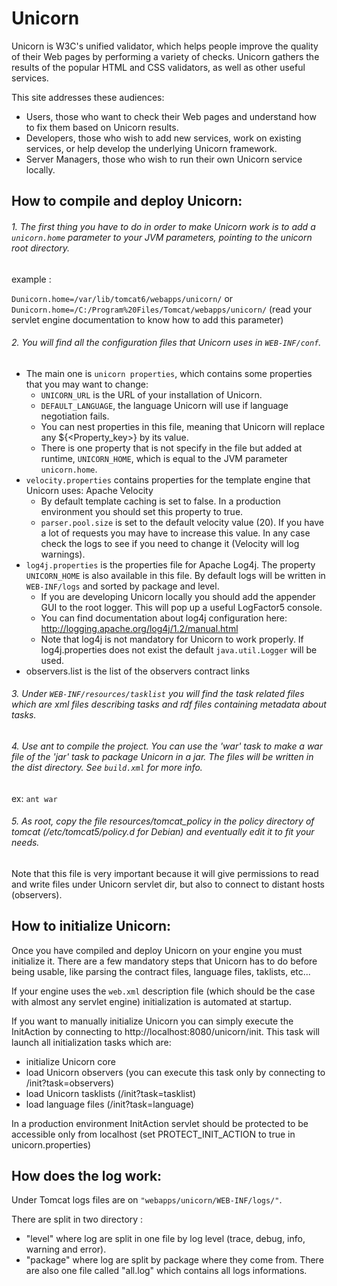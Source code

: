 # Unicorn

Unicorn is W3C's unified validator, which helps people improve the quality of their Web pages by performing a variety of checks. Unicorn gathers the results of the popular HTML and CSS validators, as well as other useful services.

This site addresses these audiences:

* Users, those who want to check their Web pages and understand how to fix them based on Unicorn results.
* Developers, those who wish to add new services, work on existing services, or help develop the underlying Unicorn framework.
* Server Managers, those who wish to run their own Unicorn service locally. 

## How to compile and deploy Unicorn:

###### 1. The first thing you have to do in order to make Unicorn work is to add a `unicorn.home` parameter to your JVM parameters, pointing to the unicorn root directory.

example : 

`Dunicorn.home=/var/lib/tomcat6/webapps/unicorn/` or `Dunicorn.home=/C:/Program%20Files/Tomcat/webapps/unicorn/` (read your servlet engine documentation to know how to add this parameter)


###### 2. You will find all the configuration files that Unicorn uses in `WEB-INF/conf`.

* The main one is `unicorn properties`, which contains some properties that you may want to change:
	* `UNICORN_URL` is the URL of your installation of Unicorn.
	* `DEFAULT_LANGUAGE`, the language Unicorn will use if language negotiation fails.
	* You can nest properties in this file, meaning that Unicorn will replace any ${<Property_key>} by its value.
	* There is one property that is not specify in the file but added at runtime, `UNICORN_HOME`, which is equal to the JVM parameter `unicorn.home`.
* `velocity.properties` contains properties for the template engine that Unicorn uses: Apache Velocity
	* By default template caching is set to false. In a production environment you should set this property to true.
	* `parser.pool.size` is set to the default velocity value (20). If you have a lot of requests you may have to increase this value. In any case check the logs to see if you need to change it (Velocity will log warnings).
* `log4j.properties` is the properties file for Apache Log4j. The property `UNICORN_HOME` is also available in this file. By default logs will be written in `WEB-INF/logs` and sorted by package and level.
	* If you are developing Unicorn locally you should add the appender GUI to the root logger. This will pop up a useful LogFactor5 console.
	* You can find documentation about log4j configuration here: http://logging.apache.org/log4j/1.2/manual.html
	* Note that log4j is not mandatory for Unicorn to work properly. If log4j.properties does not exist the default `java.util.Logger` will be used.
* observers.list is the list of the observers contract links


###### 3. Under `WEB-INF/resources/tasklist` you will find the task related files which are xml files describing tasks and rdf files containing metadata about tasks.


###### 4. Use ant to compile the project. You can use the 'war' task to make a war file of the 'jar' task to package Unicorn in a jar. The files will be written in the dist directory. See `build.xml` for more info.
ex: `ant war`


###### 5. As root, copy the file resources/tomcat_policy in the policy directory of tomcat (/etc/tomcat5/policy.d for Debian) and eventually edit it to fit your needs.
Note that this file is very important because it will give permissions to read and write files under Unicorn servlet dir, but also to connect to distant hosts (observers).


## How to initialize Unicorn:

Once you have compiled and deploy Unicorn on your engine you must initialize it. There are a few mandatory steps that Unicorn has to do before being usable, like parsing the contract files, language files, taklists, etc...

If your engine uses the `web.xml` description file (which should be the case with almost any servlet engine) initialization is automated at startup.

If you want to manually initialize Unicorn you can simply execute the InitAction by connecting to http://localhost:8080/unicorn/init. This task will launch all initialization tasks which are:
* initialize Unicorn core
* load Unicorn observers (you can execute this task only by connecting to /init?task=observers)
* load Unicorn tasklists (/init?task=tasklist)
* load language files (/init?task=language)

In a production environment InitAction servlet should be protected to be accessible only from localhost (set PROTECT_INIT_ACTION to true in unicorn.properties)

## How does the log work:

Under Tomcat logs files are on `"webapps/unicorn/WEB-INF/logs/"`.

There are split in two directory :
* "level" where log are split in one file by log level (trace, debug, info, warning and error).
* "package" where log are split by package where they come from. There are also one file called "all.log" which contains all logs informations.